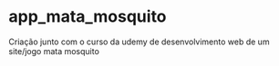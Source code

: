 # app_mata_mosquito
Criação junto com o curso da udemy de desenvolvimento web de um site/jogo mata mosquito
